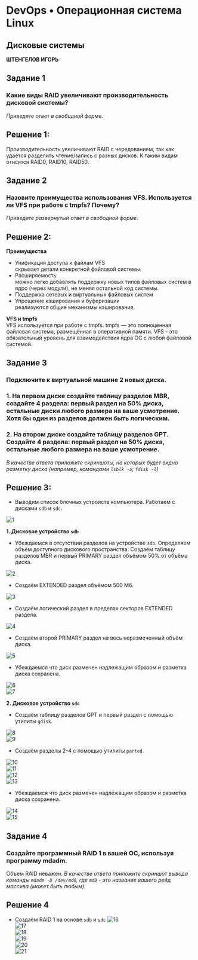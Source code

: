 # DevOps • Операционная система Linux
## Дисковые системы
__ШТЕНГЕЛОВ ИГОРЬ__

## Задание 1
### Какие виды RAID увеличивают производительность дисковой системы?  
_Приведите ответ в свободной форме._  

## Решение 1:
Производительность увеличивают RAID с чередованием, так как удаётся разделить чтение/запись с разных дисков.
К таким видам отнсятся RAID0, RAID10, RAID50.

## Задание 2
### Назовите преимущества использования VFS. Используется ли VFS при работе с tmpfs? Почему? 
_Приведите развернутый ответ в свободной форме._ 

## Решение 2:
__Преимущества__
* Унификация доступа к файлам VFS  
  скрывает детали конкретной файловой системы.
* Расширяемость  
  можно легко добавлять поддержку новых типов файловых систем в ядро (через модули), не меняя остальной код системы.
* Поддержка сетевых и виртуальных файловых систем  
* Упрощение кэширования и буферизации  
  реализуются общие механизмы кэширования.

__VFS и tmpfs__  
VFS используется при работе с tmpfs. tmpfs — это полноценная файловая система, размещённая в оперативной памяти. VFS - это обязательный уровень для взаимодействия ядра ОС с любой файловой системой.
  
## Задание 3
### Подключите к виртуальной машине 2 новых диска.
### 1. На первом диске создайте таблицу разделов MBR, создайте 4 раздела: первый раздел на 50% диска, остальные диски любого размера на ваше усмотрение. Хотя бы один из разделов должен быть логическим.
### 2. На втором диске создайте таблицу разделов GPT. Создайте 4 раздела: первый раздел на 50% диска, остальные любого размера на ваше усмотрение.
_В качестве ответа приложите скриншоты, на которых будет видно разметку диска (например, командами `lsblk -a`; `fdisk -l`)_ 

## Решение 3:
* Выводим список блочных устройств компьютера. Работаем с дисками `sdb` и `sdc`.
  
![1](./images/2_1.png)  

__1. Дисковое устройство `sdb`__ 

* Убеждаемся в отсутствии разделов на устройстве `sdb`. Определяем объём доступного дискового пространства. Создаём таблицу разделов MBR и первый PRIMARY раздел объёмом 50% от объёма диска.
   
![2](./images/2_2.png)  

* Создаём EXTENDED раздел объёмом 500 Мб. 
  
![3](./images/2_3.png)  

* Создаём логический раздел в пределах секторов EXTENDED раздела. 
  
![4](./images/2_4.png)  

* Создаём второй PRIMARY раздел на весь неразмеченный объём диска. 
  
![5](./images/2_5.png)  
 
* Убеждаемся что диск размечен надлежащим образом и разметка диска сохранена. 
  
![6](./images/2_6.png)  
![7](./images/2_7.png)  

__2. Дисковое устройство `sdс`__ 

* Создаём таблицу разделов GPT и первый раздел с помощью утилиты `gdisk`. 

![8](./images/2_8.png)  
![9](./images/2_9.png)  

* Создаём разделы 2-4 с помощью утилиты `parted`. 

![10](./images/2_10.png)  
![11](./images/2_11.png)  
![12](./images/2_12.png)  
![13](./images/2_13.png)  

* Убеждаемся что диск размечен надлежащим образом и разметка диска сохранена. 

![14](./images/2_14.png)  
![15](./images/2_15.png)  

## Задание 4
### Создайте программный RAID 1 в вашей ОС, используя программу mdadm.
Объем RAID неважен.
_В качестве ответа приложите скриншот вывода команды `mdadm -D /dev/md0`, где `md0` - это название вашего рейд массива (может быть любым)._  

## Решение 4

* Создаём RAID 1 на основе `sdb` и `sdc`
![16](./images/2_16.png)  
![17](./images/2_17.png)  
![18](./images/2_18.png)  
![19](./images/2_19.png)  
![20](./images/2_20.png)  
![21](./images/2_21.png)  
